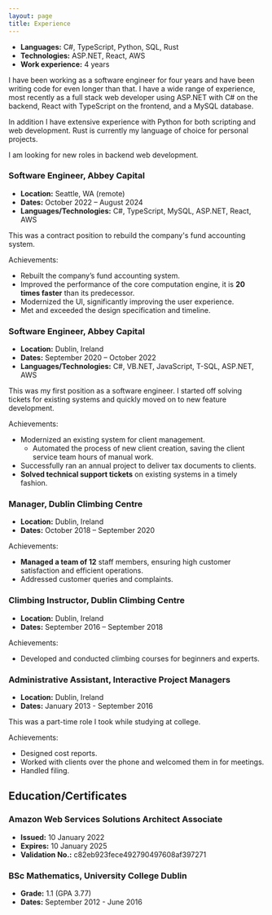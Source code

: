```yaml
---
layout: page
title: Experience
---
```


- **Languages:** C#, TypeScript, Python, SQL, Rust
- **Technologies:** ASP.NET, React, AWS
- **Work experience:** 4 years

I have been working as a software engineer for four years and have been writing
code for even longer than that. I have a wide range of experience, most recently
as a full stack web developer using ASP.NET with C# on the backend, React with
TypeScript on the frontend, and a MySQL database.

In addition I have extensive experience with Python for both scripting and web
development. Rust is currently my language of choice for personal projects.

I am looking for new roles in backend web development.

### Software Engineer, Abbey Capital
- **Location:** Seattle, WA (remote)
- **Dates:** October 2022 – August 2024
- **Languages/Technologies:** C#, TypeScript, MySQL, ASP.NET, React, AWS

This was a contract position to rebuild the company's fund accounting system.

Achievements:
- Rebuilt the company’s fund accounting system.
- Improved the performance of the core computation engine, it is **20 times
  faster** than its predecessor.
- Modernized the UI, significantly improving the user experience.
- Met and exceeded the design specification and timeline.

### Software Engineer, Abbey Capital
- **Location:** Dublin, Ireland
- **Dates:** September 2020 – October 2022
- **Languages/Technologies:** C#, VB.NET, JavaScript, T-SQL, ASP.NET, AWS

This was my first position as a software engineer. I started off solving tickets
for existing systems and quickly moved on to new feature development.

Achievements:
- Modernized an existing system for client management.
  - Automated the process of new client creation, saving the client service team
    hours of manual work.
- Successfully ran an annual project to deliver tax documents to clients.
- **Solved technical support tickets** on existing systems in a timely fashion.

### Manager, Dublin Climbing Centre
- **Location:** Dublin, Ireland
- **Dates:** October 2018 – September 2020

Achievements:
- **Managed a team of 12** staff members, ensuring high customer satisfaction
  and efficient operations.
- Addressed customer queries and complaints.

### Climbing Instructor, Dublin Climbing Centre
- **Location:** Dublin, Ireland
- **Dates:** September 2016 – September 2018

Achievements:
- Developed and conducted climbing courses for beginners and experts.

### Administrative Assistant, Interactive Project Managers
- **Location:** Dublin, Ireland
- **Dates:** January 2013 - September 2016

This was a part-time role I took while studying at college.

Achievements:
- Designed cost reports.
- Worked with clients over the phone and welcomed them in for meetings.
- Handled filing.

## Education/Certificates
### Amazon Web Services Solutions Architect Associate
- **Issued:** 10 January 2022
- **Expires:** 10 January 2025
- **Validation No.:** c82eb923fece492790497608af397271

### BSc Mathematics, University College Dublin
- **Grade:** 1.1 (GPA 3.77)
- **Dates:** September 2012 - June 2016
